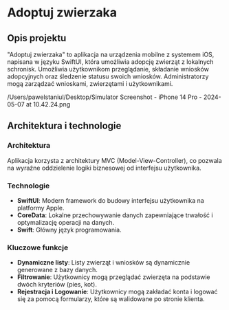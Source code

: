 # Adoptuj zwierzaka

## Opis projektu

"Adoptuj zwierzaka" to aplikacja na urządzenia mobilne z systemem iOS, napisana w języku SwiftUI, która umożliwia adopcję zwierząt z lokalnych schronisk. Umożliwia użytkownikom przeglądanie, składanie wniosków adopcyjnych oraz śledzenie statusu swoich wniosków. Administratorzy mogą zarządzać wnioskami, zwierzętami i użytkownikami.

/Users/pawelstaniul/Desktop/Simulator Screenshot - iPhone 14 Pro - 2024-05-07 at 10.42.24.png

## Architektura i technologie

### Architektura

Aplikacja korzysta z architektury MVC (Model-View-Controller), co pozwala na wyraźne oddzielenie logiki biznesowej od interfejsu użytkownika.

### Technologie

- **SwiftUI**: Modern framework do budowy interfejsu użytkownika na platformy Apple.
- **CoreData**: Lokalne przechowywanie danych zapewniające trwałość i optymalizację operacji na danych.
- **Swift**: Główny język programowania.

### Kluczowe funkcje

- **Dynamiczne listy**: Listy zwierząt i wniosków są dynamicznie generowane z bazy danych.
- **Filtrowanie**: Użytkownicy mogą przeglądać zwierzęta na podstawie dwóch kryteriów (pies, kot).
- **Rejestracja i Logowanie**: Użytkownicy mogą zakładać konta i logować się za pomocą formularzy, które są walidowane po stronie klienta.
